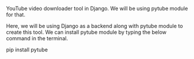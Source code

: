 YouTube video downloader tool in Django. We will be using pytube module for that.

Here, we will be using Django as a backend along with pytube module to create this tool. We can install pytube module by typing the below command in the terminal.

pip install pytube
